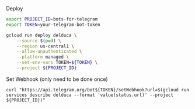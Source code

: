 Deploy

```bash
export PROJECT_ID=bots-for-telegram
export TOKEN=your-telegram-bot-token
```

```bash
gcloud run deploy delduca \
    --source $(pwd) \
    --region us-central1 \
    --allow-unauthenticated \
    --platform managed \
    --set-env-vars TOKEN=${TOKEN} \
    --project ${PROJECT_ID}
```

Set Webhook (only need to be done once)

```shell
curl "https://api.telegram.org/bot${TOKEN}/setWebhook?url=$(gcloud run services describe delduca --format 'value(status.url)' --project ${PROJECT_ID})"
```
